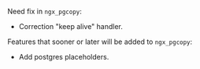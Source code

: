 Need fix in `ngx_pgcopy`:

* Correction "keep alive" handler.

Features that sooner or later will be added to `ngx_pgcopy`:

* Add postgres placeholders.
